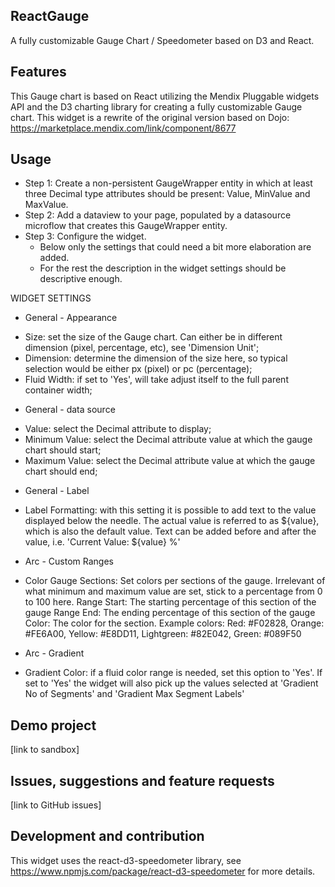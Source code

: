 ## ReactGauge
A fully customizable Gauge Chart / Speedometer based on D3 and React.

## Features
This Gauge chart is based on React utilizing the Mendix Pluggable widgets API and the D3 charting library for creating a fully customizable Gauge chart. This widget is a rewrite of the original version based on Dojo: https://marketplace.mendix.com/link/component/8677

## Usage
* Step 1: Create a non-persistent GaugeWrapper entity in which at least three Decimal type attributes should be present: Value, MinValue and MaxValue. 
* Step 2: Add a dataview to your page, populated by a datasource microflow that creates this GaugeWrapper entity. 
* Step 3: Configure the widget. 
	- Below only the settings that could need a bit more elaboration are added. 
	- For the rest the description in the widget settings should be descriptive enough.

WIDGET SETTINGS
* General - Appearance
- Size: set the size of the Gauge chart. Can either be in different dimension (pixel, percentage, etc), see 'Dimension Unit';
- Dimension: determine the dimension of the size here, so typical selection would be either px (pixel) or pc (percentage);
- Fluid Width: if set to 'Yes', will take adjust itself to the full parent container width;

* General - data source
- Value: select the Decimal attribute to display;
- Minimum Value: select the Decimal attribute value at which the gauge chart should start;
- Maximum Value: select the Decimal attribute value at which the gauge chart should end;

* General - Label
- Label Formatting: with this setting it is possible to add text to the value displayed below the needle. The actual value is referred to as ${value}, which is also the default value. Text can be added before and after the value, i.e. 'Current Value: ${value} %'

* Arc - Custom Ranges
- Color Gauge Sections: Set colors per sections of the gauge. Irrelevant of what minimum and maximum value are set, stick to a percentage from 0 to 100 here. Range Start: The starting percentage of this section of the gauge Range End: The ending percentage of this section of the gauge Color: The color for the section. Example colors: Red: #F02828, Orange: #FE6A00, Yellow: #E8DD11, Lightgreen: #82E042, Green: #089F50

* Arc - Gradient
- Gradient Color: if a fluid color range is needed, set this option to 'Yes'. If set to 'Yes' the widget will also pick up the values selected at 'Gradient No of Segments' and 'Gradient Max Segment Labels'


## Demo project
[link to sandbox]

## Issues, suggestions and feature requests
[link to GitHub issues]

## Development and contribution
This widget uses the react-d3-speedometer library, see https://www.npmjs.com/package/react-d3-speedometer for more details.
